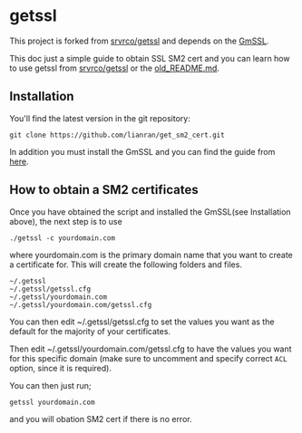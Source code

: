 # getssl

This project is forked from [srvrco/getssl](https://github.com/srvrco/getssl) and depends on the [GmSSL](http://gmssl.org).


This doc just a simple guide to obtain SSL SM2 cert and you can learn how to use getssl from [srvrco/getssl](https://github.com/srvrco/getssl) or the [old_README.md](./old_README.md).


## Installation

You'll find the latest version in the git repository:

```
git clone https://github.com/lianran/get_sm2_cert.git
```

In addition you must install the GmSSL and you can find the guide from [here](http://gmssl.org).


## How to obtain a SM2 certificates

Once you have obtained the script and installed the GmSSL(see Installation above), the next step is to use


```./getssl -c yourdomain.com```

where yourdomain.com is the primary domain name that you want to create a certificate for.   This will create the following folders and files.

```
~/.getssl
~/.getssl/getssl.cfg
~/.getssl/yourdomain.com
~/.getssl/yourdomain.com/getssl.cfg
```

You can then edit ~/.getssl/getssl.cfg to set the values you want as the default for the majority of your certificates.

Then edit ~/.getssl/yourdomain.com/getssl.cfg to have the values you want for this specific domain (make sure to uncomment and specify correct `ACL` option, since it is required).


You can then just run;

```getssl yourdomain.com ```

and you will obation SM2 cert if there is no error.